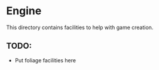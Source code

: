# Engine

This directory contains facilities to help with game creation.

## TODO:

* Put foliage facilities here